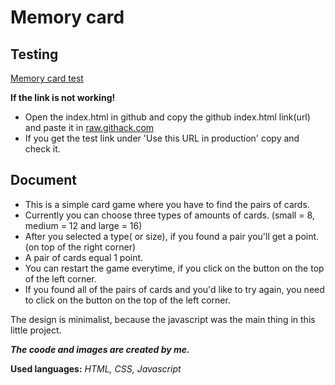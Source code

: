 # Memory card

## Testing

[Memory card test](https://rawcdn.githack.com/MarkFidrus/memory-card/f6d857b633530783fe91842c6eae9ca68fe41d0e/memory_card/index.html)

**If the link is not working!**
- Open the index.html in github and copy the github index.html link(url) and paste it in [raw.githack.com](https://raw.githack.com/)
- If you get the test link under 'Use this URL in production' copy and check it.

## Document
- This is a simple card game where you have to find the pairs of cards.
- Currently you can choose three types of amounts of cards. (small = 8, medium = 12 and large = 16)
- After you selected a type( or size), if you found a pair you'll get a point. (on top of the right corner)
- A pair of cards equal 1 point.
- You can restart the game everytime, if you click on the button on the top of the left corner.
- If you found all of the pairs of cards and you'd like to try again, you need to click on the button on the top of the left corner.

The design is minimalist, because the javascript was the main thing in this little project.

***The coode and images are created by me.***

**Used languages:** _HTML, CSS, Javascript_
